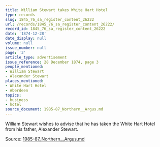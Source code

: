 ```yaml
---
title: William Stewart takes White Hart Hotel
type: records
slug: 1845_76_sa_register_content_26222
url: /records/1845_76_sa_register_content_26222/
record_id: 1845_76_sa_register_content_26222
date: '1874-12-28'
date_display: null
volume: null
issue_number: null
page: '3'
article_type: advertisement
issue_reference: 28 December 1874, page 3
people_mentioned:
- William Stewart
- Alexander Stewart
places_mentioned:
- White Hart Hotel
- Aberdeen
topics:
- business
- hotel
source_document: 1985-87_Northern__Argus.md
---
```


William Stewart wishes to advise that he has taken the White Hart Hotel from his father, Alexander Stewart.

Source: [1985-87_Northern__Argus.md](/downloads/markdown/1985-87_Northern__Argus.md)
